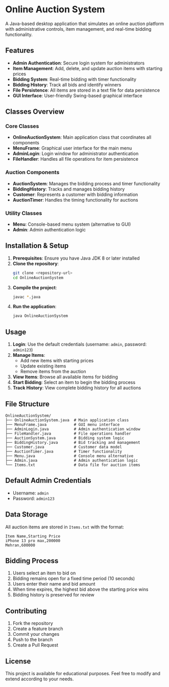 # Online Auction System

A Java-based desktop application that simulates an online auction platform with administrative controls, item management, and real-time bidding functionality.

## Features

- **Admin Authentication**: Secure login system for administrators
- **Item Management**: Add, delete, and update auction items with starting prices
- **Bidding System**: Real-time bidding with timer functionality
- **Bidding History**: Track all bids and identify winners
- **File Persistence**: All items are stored in a text file for data persistence
- **GUI Interface**: User-friendly Swing-based graphical interface

## Classes Overview

### Core Classes
- **OnlineAuctionSystem**: Main application class that coordinates all components
- **MenuFrame**: Graphical user interface for the main menu
- **AdminLogin**: Login window for administrator authentication
- **FileHandler**: Handles all file operations for item persistence

### Auction Components
- **AuctionSystem**: Manages the bidding process and timer functionality
- **BiddingHistory**: Tracks and manages bidding history
- **Customer**: Represents a customer with bidding information
- **AuctionTimer**: Handles the timing functionality for auctions

### Utility Classes
- **Menu**: Console-based menu system (alternative to GUI)
- **Admin**: Admin authentication logic

## Installation & Setup

1. **Prerequisites**: Ensure you have Java JDK 8 or later installed
2. **Clone the repository**: 
   ```bash
   git clone <repository-url>
   cd OnlineAuctionSystem
   ```
3. **Compile the project**:
   ```bash
   javac *.java
   ```
4. **Run the application**:
   ```bash
   java OnlineAuctionSystem
   ```

## Usage

1. **Login**: Use the default credentials (username: `admin`, password: `admin123`)
2. **Manage Items**: 
   - Add new items with starting prices
   - Update existing items
   - Remove items from the auction
3. **View Items**: Browse all available items for bidding
4. **Start Bidding**: Select an item to begin the bidding process
5. **Track History**: View complete bidding history for all auctions

## File Structure

```
OnlineAuctionSystem/
├── OnlineAuctionSystem.java  # Main application class
├── MenuFrame.java            # GUI menu interface
├── AdminLogin.java           # Admin authentication window
├── FileHandler.java          # File operations handler
├── AuctionSystem.java        # Bidding system logic
├── BiddingHistory.java       # Bid tracking and management
├── Customer.java             # Customer data model
├── AuctionTimer.java         # Timer functionality
├── Menu.java                 # Console menu alternative
├── Admin.java                # Admin authentication logic
└── Items.txt                 # Data file for auction items
```

## Default Admin Credentials

- Username: `admin`
- Password: `admin123`

## Data Storage

All auction items are stored in `Items.txt` with the format:
```
Item Name,Starting Price
iPhone 13 pro max,200000
Mehran,600000
```

## Bidding Process

1. Users select an item to bid on
2. Bidding remains open for a fixed time period (10 seconds)
3. Users enter their name and bid amount
4. When time expires, the highest bid above the starting price wins
5. Bidding history is preserved for review

## Contributing

1. Fork the repository
2. Create a feature branch
3. Commit your changes
4. Push to the branch
5. Create a Pull Request

## License

This project is available for educational purposes. Feel free to modify and extend according to your needs.
